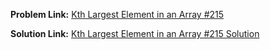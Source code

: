 **Problem Link:** [Kth Largest Element in an Array #215](https://leetcode.com/problems/kth-largest-element-in-an-array/)

**Solution Link:** [Kth Largest Element in an Array #215 Solution](./Solution.java)